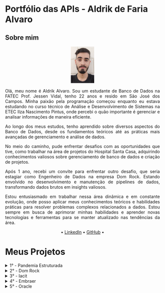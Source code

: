 # Portfólio das APIs - Aldrik de Faria Alvaro
<h2>Sobre mim</h2>
<p align="center"><img src="https://raw.githubusercontent.com/Aldrik-Alvaro/bertoti/main/portfolio/IMG_20230921_181017.jpg" width="15%"></p>

<p align="justify">
Olá, meu nome é Aldrik Alvaro. Sou um estudante de Banco de Dados na FATEC Prof. Jessen Vidal, tenho 22 anos e resido em São José dos Campos. Minha paixão pela programação começou enquanto eu estava estudando no curso técnico de Análise e Desenvolvimento de Sistemas na ETEC Ilza Nascimento Pintus, onde percebi o quão importante é gerenciar e analisar informações de maneira eficiente.
</p>

<p align="justify">
Ao longo dos meus estudos, tenho aprendido sobre diversos aspectos do Banco de Dados, desde os fundamentos teóricos até as práticas mais avançadas de gerenciamento e análise de dados.  
</p>

<p align="justify">
No meio do caminho, pude enfrentar desafios com as oportunidades que tive, como trabalhar na área de projetos do Hospital Santa Casa, adquirindo conhecimentos valiosos sobre gerenciamento de banco de dados e criação de projetos.
</p>

<p align="justify">
Após 1 ano, recebi um convite para enfrentar outro desafio, que seria estagiar como Engenheiro de Dados na empresa Dom Rock. Estando envolvido no desenvolvimento e manutenção de pipelines de dados, transformando dados brutos em insights valiosos.
</p>

<p align="justify">
Estou entusiasmado em trabalhar nessa área dinâmica e em constante evolução, onde posso aplicar meus conhecimentos teóricos e habilidades práticas para resolver problemas complexos relacionados a dados. Estou sempre em busca de aprimorar minhas habilidades e aprender novas tecnologias e ferramentas para se manter atualizado nas tendências da área.
</p>


<p align="center">• <a href="https://www.linkedin.com/in/aldrikalvaro/">LinkedIn</a> • <a href="https://github.com/Aldrik-Alvaro">GitHub</a> •</p>





# Meus Projetos


<details>
  <summary>1° - Pandemia Estruturada</summary>

## Pandemia Estruturada

- **1º Semestre** • 6/2021 • [Repositório Github](https://github.com/SoSoJigsaw/Carcara)
- Parceiro Acadêmico: [Fatec](https://fatecsjc-prd.azurewebsites.net/)

![Imagem](https://github.com/SoSoJigsaw/Carcara/blob/main/Sprint%201/Logos/Carcar%C3%A1%20Logo%20Alternativa%20(fundo%20ros%C3%AA).jpg)

<p align="justify">
"Pandemia Estruturada" é um projeto desenvolvido pela Carcará Analysis, que tem como objetivo analisar os dados oficiais da COVID-19 no estado de São Paulo e entregá-los ao usuário de forma clara e contextualizada, através de visualizações gráficas.

Sendo a simplicidade um dos princípios do projeto, as visualizações serão geradas pensando prioritariamente na utilidade prática que podem oferecer ao cliente.
</p>

### Tecnologias Utilizadas

- [Python](https://www.python.org/): Linguagem utilizada para desenvolvimento do back-end.
- [Flask](https://flask.palletsprojects.com/): Framework utilizado para facilitar a configuração e o gerenciamento das dependências no desenvolvimento em Python.
- [JavaScript](https://developer.mozilla.org/pt-BR/docs/Web/JavaScript): Linguagem usada para o desenvolvimento do front-end.
- [HTML](https://developer.mozilla.org/pt-BR/docs/Web/HTML): Utilizado para estruturar e criar o conteúdo das páginas web, não está diretamente relacionado à comunicação entre o front-end e o back-end, mas sim à criação de interfaces visuais.


### Contribuições Pessoais

#### Desenvolvimento do Front-end:
 - Desempenhei um papel no desenvolvimento do front-end, implementando funcionalidades no projeto.

#### Comunicação entre front-end e back-end:
 - Garanti uma comunicação eficiente entre as camadas front-end e back-end, assegurando a transmissão correta de informações.

<!-- ![Imagem](https://raw.githubusercontent.com/Aldrik-Alvaro/bertoti/main/portfolio/VIDEOS/1.png) -->

### Hard Skills

- **HTML**: Conhecimento avançado em linguagens de marcação para web.
- **Python**: Proficiência em Python, incluindo conhecimentos em frameworks como Flask.


### Soft Skills

- **Resolução de Problemas**
- **Pensamento Analítico**
- **Comunicação Efetiva**
- **Pensamento Crítico**
- **Adaptabilidade**
- **Trabalho em Equipe**

</details>










<details>
  <summary>2° - Dom Rock</summary>

## Dom Rock

- **2º Semestre** • 2/2023 • [Repositório Github](https://github.com/Aldrik-Alvaro/Dom_Rock)
- Parceiro Acadêmico: [Dom Rock](https://www.domrock.net/)

![Imagem](https://github.com/Aldrik-Alvaro/Dom_Rock/blob/main/GIT/cabecario2.jpg)

<p align="justify">
O desafio foi desenvolver uma solução para gerenciar a ativação de clientes na plataforma Dom Rock, integrando dados de parâmetros e variáveis de cada cliente para alocação de recursos. A solução deve incluir entrada de dados, estimativa de consumo de recursos, geração de relatórios e consultas, além de uma base de dados bem modelada para futuras integrações. A equipe Fluffy desenvolveu um Sistema de Gerenciamento de Clientes em Java, com funcionalidades de cadastro, consulta, edição, relatórios, logs e exportação, e com níveis de acesso para garantir segurança dos dados.
</p>

### Tecnologias Utilizadas

- [Java SE 14](https://www.oracle.com/java/): Linguagem para desenvolvimento do back-end em Java.
- [JavaFX](https://openjfx.io/): Plataforma para criação de interfaces gráficas em Java.
- [JavaScript](https://developer.mozilla.org/pt-BR/docs/Web/JavaScript): Linguagem para o desenvolvimento do front-end.
- [SQL Server](https://www.microsoft.com/pt-br/sql-server): Sistema Gerenciador de Banco de Dados (SGBD) desenvolvido pela Microsoft.

### Contribuições Pessoais

#### Desenvolvimento do Banco de dados:
 - Desempenhei um papel no desenvolvimento do banco de dados SQL Server, trabalhando no design, estruturação e implementação das funcionalidades específicas necessárias para o projeto.


### Hard Skills

- **Banco de Dados**: Conhecimento específico em SQL Server para bancos relacionais.


### Soft Skills

- **Resolução de Problemas**
- **Comunicação eficaz**
- **Flexibilidade**
- **Trabalho em Equipe**

</details>















<details>
  <summary>3° - Iacit</summary>

## Iacit

- **3º Semestre** • 6/2022 • [Repositório Github](https://github.com/fluffyfatec/Iacit)
- Parceiro Acadêmico: [Iacit](https://www.iacit.com.br/)

![Imagem](https://github.com/fluffyfatec/Iacit/blob/Sprint-1/GIT/cabecario%20(3).jpg)

A Iacit é uma empresa de consultoria meteorológica. Atualmente, um dos nossos serviços é fornecer aos clientes relatórios customizados de dados meteorológicos. Porém, processamos muitas informações manualmente, resultando em perda de tempo e recursos.

Para resolver isso, precisamos de um sistema para importar e armazenar os dados meteorológicos em uma base de dados, permitindo gerar os relatórios desejados pelos clientes.

### Tecnologias Utilizadas

- [Java SE 14](https://www.java.com/pt-BR/): Linguagem para desenvolvimento do back-end.
- [Spring Boot](https://spring.io/): Framework para facilitar a configuração e gerenciamento das dependências do projeto em Java.
- [JavaScript](https://www.javascript.com/): Linguagem para o desenvolvimento do front-end.
- [Thymeleaf](https://www.thymeleaf.org/): Utilizada para comunicação entre o front-end e a API Rest no back-end.
- [PostgreSQL](https://www.postgresql.org/): SGBD para o desenvolvimento do Banco de Dados.

### Contribuições Pessoais

#### Desenvolvimento do back-end:
 - Desempenhei um papel fundamental no desenvolvimento do back-end, implementando funcionalidades e lógica de negócios.

#### Comunicação entre front-end e back-end:
 - Garanti uma comunicação eficiente entre as camadas front-end e back-end, assegurando a transmissão correta de informações.

#### Implementação de filtros dinâmicos utilizando Ajax:
 - Implementei filtros dinâmicos com Ajax para permitir aos usuários filtrar e buscar informações de forma flexível.

![Imagem](https://raw.githubusercontent.com/Aldrik-Alvaro/bertoti/main/portfolio/VIDEOS/1.png)


### Hard Skills

- **Banco de Dados**: Conhecimento em bancos relacionais (MySQL, Oracle, PostgreSQL) e NoSQL (MongoDB, Cassandra).
- **Linguagens de Programação**: Proficiência em Python, Java, C# e SQL.
- **Ferramentas e Tecnologias de Data Engineering**: Experiência com ETL (Apache Spark, Apache Airflow, Talend) e frameworks de processamento distribuído.
- **Data Warehousing**: Familiaridade com modelagem dimensional, cubos OLAP e ETL para integração de dados.
- **Business Intelligence**: Conhecimento em Tableau, Power BI, QlikView para visualização de dados.

### Soft Skills

- **Resolução de Problemas**
- **Pensamento Analítico**
- **Comunicação Efetiva**
- **Pensamento Crítico**
- **Adaptabilidade**
- **Trabalho em Equipe**

</details>

<details>
  <summary>4° - Embraer</summary>

## Embraer

- **4º Semestre** • 2/2023 • [Repositório Github](https://github.com/Aldrik-Alvaro/apiEmbraer4-sem/tree/main)
- Parceiro Acadêmico: [Embraer](https://embraer.com/br/pt)

![Imagem](https://github.com/octopusBD/apiEmbraer4-sem/blob/b92089563bafd98ceac265983ccba1574dacab6e/Imagens%20documentacao/doc/inicial.png)

Desafio - 
Atualmente, muitos pilotos trabalham como autônomos e não operam apenas um único avião ou frota, o que dificulta reconhecer facilmente e de maneira simples certos equipamentos e versões de software instalados na aeronave. Além disso, nem sempre os pilotos têm acesso rápido a todos os manuais e documentos da aeronave, o que prejudica o conhecimento sobre ela e suas capacidades.

Solução
A equipe da Octopus desenvolverá um software web para a Embraer que permitirá aos usuários acessar toda a documentação de maneira simples e intuitiva por meio de dispositivos móveis, possibilitando o acesso ao manual em qualquer lugar e a qualquer momento.

### Tecnologias Utilizadas

- [Java SE 14](https://www.oracle.com/java/): Linguagem de programação utilizada para o desenvolvimento do back-end em Java.
- [Spring Boot](https://spring.io/projects/spring-boot): Framework para simplificar a configuração e o gerenciamento de dependências no desenvolvimento em Java.
- [JavaScript](https://developer.mozilla.org/pt-BR/docs/Web/JavaScript): Linguagem utilizada para o desenvolvimento do front-end.
- [Vue.js](https://vuejs.org/): Framework progressivo de JavaScript utilizado para criar interfaces de usuário no front-end e se comunicar com APIs REST no back-end.
- [Oracle Autonomous Database](https://www.oracle.com/database/): Um serviço de banco de dados fornecido pela Oracle para o desenvolvimento do banco de dados.


### Contribuições Pessoais

#### Comunicação entre front-end e back-end: 
 - Assegurei a integração eficiente entre as camadas front-end e back-end, facilitando a transmissão precisa e segura de informações entre os sistemas Vue.js no front-end e Spring Boot no back-end.

#### Desenvolvimento do banco de dados:
 - Desempenhei um papel fundamental no design, implementação e manutenção do banco de dados Oracle Autonomous, garantindo sua integridade e desempenho para atender às necessidades do projeto.

### Hard Skills

- **Banco de Dados**: Conhecimento em bancos relacionais Oracle.
- **Linguagens de Programação**: Proficiência em Java e Vue.js.
- **Ferramentas e Tecnologias de Data Engineering**: Experiência com ETL (Apache Spark) e frameworks de processamento distribuído.

### Soft Skills

- **Resolução de Problemas**
- **Pensamento Crítico**
- **Adaptabilidade**
- **Trabalho em Equipe**

</details>









<details>
  <summary>5° - Oracle</summary>

## Oracle

- **5º Semestre** • 6/2023 • [Repositório Github](https://github.com/Aldrik-Alvaro/Projeto-Integrador-Oracle)
- Parceiro Acadêmico: [Oracle](https://www.oracle.com/br/)

![Imagem](https://raw.githubusercontent.com/Aldrik-Alvaro/Projeto-Integrador-Oracle/main/Documentacao/Team/imgOracleFatec_1.jpg)

Desafio - 
Neste desafio, você terá a oportunidade de criar uma plataforma online que permitirá aos proprietários de restaurantes gerenciar suas operações de forma eficiente e intuitiva. O objetivo é criar um sistema abrangente que ofereça recursos como painéis de controle, gráficos, relatórios e funcionalidades para gerenciar pessoal, fornecedores e insumos.

Solução - 
A equipe da Fluffy desenvolverá um sistema web que permitirá o gerenciamento de insumos e funcionários, além de fornecer visualização de dados processados para que o proprietário do negócio possa gerenciar suas vendas, estoques, equipe de trabalho e projetar suas ações futuras.

### Tecnologias Utilizadas

- [Java SE 14](https://www.oracle.com/java/): Linguagem de programação utilizada para o desenvolvimento do back-end em Java.
- [Spring Boot](https://spring.io/projects/spring-boot): Framework para simplificar a configuração e o gerenciamento de dependências no desenvolvimento em Java.
- [JavaScript](https://developer.mozilla.org/pt-BR/docs/Web/JavaScript): Linguagem utilizada para o desenvolvimento do front-end.
- [Vue.js](https://vuejs.org/): Framework progressivo de JavaScript utilizado para criar interfaces de usuário no front-end e se comunicar com APIs REST no back-end.
- [Oracle Autonomous Database](https://www.oracle.com/database/): Um serviço de banco de dados fornecido pela Oracle para o desenvolvimento do banco de dados.
- [Oracle Analytics](https://www.oracle.com/database/): Uma plataforma de análise de dados fornecida pela Oracle para a visualização, análise e geração de insights a partir de dados armazenados no banco de dados Oracle.


### Contribuições Pessoais

#### Desenvolvimento do Front-end:
 - Desempenhei um papel fundamental no desenvolvimento do front-end, implementando funcionalidades e aprimorando a experiência do usuário no projeto.

#### Comunicação entre front-end e back-end:
 - Assegurei uma comunicação eficiente e precisa entre as camadas front-end e back-end, garantindo a integração fluida e a transmissão correta de informações.

#### Criação de gráficos e visualizações no BI:
 - Fui responsável pela criação e implementação de gráficos e visualizações no ambiente de Business Intelligence, utilizando dados provenientes da integração entre front-end e back-end para apresentar informações relevantes de forma clara e visualmente impactante.


### Hard Skills

- **Oracle Analytics**: Proficiência em criação de visualizações e análises de dados utilizando Oracle Analytics, com foco em apresentações visuais para tomada de decisões.
- **Linguagens de Programação**: Proficiência em JavaScript para desenvolvimento front-end.


### Soft Skills

- **Pensamento Crítico**
- **Adaptabilidade**
- **Trabalho em Equipe**

</details>

